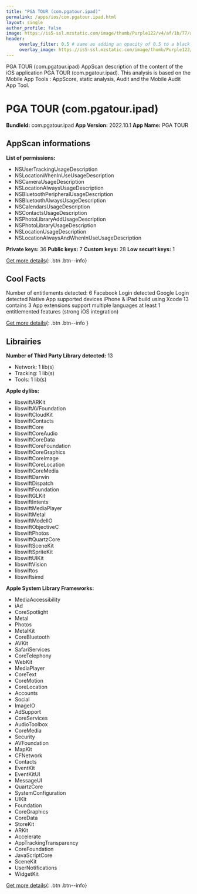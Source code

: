 ```yaml
---
title: "PGA TOUR (com.pgatour.ipad)"
permalink: /apps/ios/com.pgatour.ipad.html
layout: single
author_profile: false
image: https://is5-ssl.mzstatic.com/image/thumb/Purple122/v4/af/1b/77/af1b7757-4605-2c56-d175-966586a8b27d/AppIcon-0-0-1x_U007emarketing-0-0-0-10-0-0-sRGB-0-0-0-GLES2_U002c0-512MB-85-220-0-0.png/512x512bb.jpg
header: 
     overlay_filter: 0.5 # same as adding an opacity of 0.5 to a black background
     overlay_image: https://is5-ssl.mzstatic.com/image/thumb/Purple122/v4/af/1b/77/af1b7757-4605-2c56-d175-966586a8b27d/AppIcon-0-0-1x_U007emarketing-0-0-0-10-0-0-sRGB-0-0-0-GLES2_U002c0-512MB-85-220-0-0.png/512x512bb.jpg
---
```

PGA TOUR (com.pgatour.ipad) AppScan description of the content of the iOS application PGA TOUR (com.pgatour.ipad). This analysis is based on the Mobile App Tools : AppScore, static analysis, Audit and the Mobile Audit App Tool.

# PGA TOUR (com.pgatour.ipad)

**BundleId:** com.pgatour.ipad
**App Version:** 2022.10.1
**App Name:** PGA TOUR


## AppScan informations 

**List of permissions:** 
- NSUserTrackingUsageDescription
- NSLocationWhenInUseUsageDescription
- NSCameraUsageDescription
- NSLocationAlwaysUsageDescription
- NSBluetoothPeripheralUsageDescription
- NSBluetoothAlwaysUsageDescription
- NSCalendarsUsageDescription
- NSContactsUsageDescription
- NSPhotoLibraryAddUsageDescription
- NSPhotoLibraryUsageDescription
- NSLocationUsageDescription
- NSLocationAlwaysAndWhenInUseUsageDescription
  
  
**Private keys:** 36
**Public keys:** 7
**Custom keys:** 28
**Low securit keys:** 1
  
[Get more details](/pricing.html){: .btn .btn--info}

## Cool Facts

Number of entitlements detected: 6
Facebook Login detected
Google Login detected
Native App
supported devices iPhone & iPad
build using Xcode 13
contains 3 App extensions
support multiple languages
at least 1 entitlemented features (strong iOS integration)
  
[Get more details](/pricing.html){: .btn .btn--info }

## Librairies 
**Number of Third Party Library detected:** 13
- Network: 1 lib(s)
- Tracking: 1 lib(s)
- Tools: 1 lib(s)


**Apple dylibs:**
- libswiftARKit
- libswiftAVFoundation
- libswiftCloudKit
- libswiftContacts
- libswiftCore
- libswiftCoreAudio
- libswiftCoreData
- libswiftCoreFoundation
- libswiftCoreGraphics
- libswiftCoreImage
- libswiftCoreLocation
- libswiftCoreMedia
- libswiftDarwin
- libswiftDispatch
- libswiftFoundation
- libswiftGLKit
- libswiftIntents
- libswiftMediaPlayer
- libswiftMetal
- libswiftModelIO
- libswiftObjectiveC
- libswiftPhotos
- libswiftQuartzCore
- libswiftSceneKit
- libswiftSpriteKit
- libswiftUIKit
- libswiftVision
- libswiftos
- libswiftsimd


**Apple System Library Frameworks:**
- MediaAccessibility
- iAd
- CoreSpotlight
- Metal
- Photos
- MetalKit
- CoreBluetooth
- AVKit
- SafariServices
- CoreTelephony
- WebKit
- MediaPlayer
- CoreText
- CoreMotion
- CoreLocation
- Accounts
- Social
- ImageIO
- AdSupport
- CoreServices
- AudioToolbox
- CoreMedia
- Security
- AVFoundation
- MapKit
- CFNetwork
- Contacts
- EventKit
- EventKitUI
- MessageUI
- QuartzCore
- SystemConfiguration
- UIKit
- Foundation
- CoreGraphics
- CoreData
- StoreKit
- ARKit
- Accelerate
- AppTrackingTransparency
- CoreFoundation
- JavaScriptCore
- SceneKit
- UserNotifications
- WidgetKit


  
[Get more details](/pricing.html){: .btn .btn--info}

